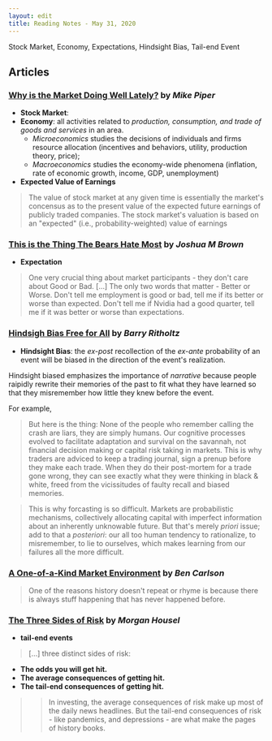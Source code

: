```yaml
---
layout: edit
title: Reading Notes - May 31, 2020
---
```


Stock Market, Economy, Expectations, Hindsight Bias, Tail-end Event

## Articles

### [Why is the Market Doing Well Lately?](https://obliviousinvestor.com/why-is-the-market-doing-well-lately/) by *Mike Piper*

+ **Stock Market**:
+ **Economy**: all activities related to *production, consumption, and trade of goods and services* in an area. 
    + *Microeconomics* studies the decisions of individuals and firms resource allocation (incentives and behaviors, utility, production theory, price); 
    + *Macroeconomics* studies the economy-wide phenomena (inflation, rate of economic growth, income, GDP, unemployment)
+ **Expected Value of Earnings**

> The value of stock market at any given time is essentially the market's concensus as to the present value of the expected future earnings of publicly traded companies.
> The stock market's valuation is based on an "expected" (i.e., probability-weighted) value of earnings

### [This is the Thing The Bears Hate Most](https://thereformedbroker.com/2020/05/26/this-is-the-thing-the-bears-hate-most/) by *Joshua M Brown*

+ **Expectation**

> One very crucial thing about market participants - they don't care about Good or Bad. [...] The only two words that matter - Better or Worse. Don't tell me employment is good or bad, tell me if its better or worse than expected. Don't tell me if Nvidia had a good quarter, tell me if it was better or worse than expectations.


### [Hindsigh Bias Free for All](https://ritholtz.com/2020/05/hindsight-bias-free-for-all/) by *Barry Ritholtz*

+ **Hindsight Bias**: the *ex-post* recollection of the *ex-ante* probability of an event will be biased in the direction of the event's realization.

Hindsight biased emphasizes the importance of *narrative* because people raipidly rewrite their memories of the past to fit what they have learned so that they misremember how little they knew before the event. 

For example, 

> But here is the thing: None of the people who remember calling the crash are liars, they are simply humans. Our cognitive processes evolved to facilitate adaptation and survival on the savannah, not financial decision making or capital risk taking in markets. This is why traders are adviced to keep a trading journal, sign a prenup before they make each trade. When they  do their post-mortem for a trade gone wrong, they can see exactly what they were thinking in black & white, freed from the vicissitudes of faulty recall and biased memories. 

>This is why forcasting is so difficult. Markets are probabilistic mechanisms, collectively allocating capital with imperfect information about an inherently unknowable future. But that's merely *priori* issue; add to that a *posteriori*: our all too human tendency to rationalize, to misremember, to lie to ourselves, which makes learning from our failures all the more difficult.

### [A One-of-a-Kind Market Environment](https://awealthofcommonsense.com/2020/05/a-one-of-a-kind-market-environment/) by *Ben Carlson*

> One of the reasons history doesn't repeat or rhyme is because there is always stuff happening that has never happened before.

### [The Three Sides of Risk](https://www.collaborativefund.com/blog/the-three-sides-of-risk/) by *Morgan Housel*

+ **tail-end events**

> \[...] three distinct sides of risk:
  + **The odds you will get hit.**
  + **The average consequences of getting hit.**
  + **The tail-end consequences of getting hit.**
  >> In investing, the average consequences of risk make up most of the daily news headlines. But the tail-end consequences of risk - like pandemics, and depressions - are what make the pages of history books. 
  
